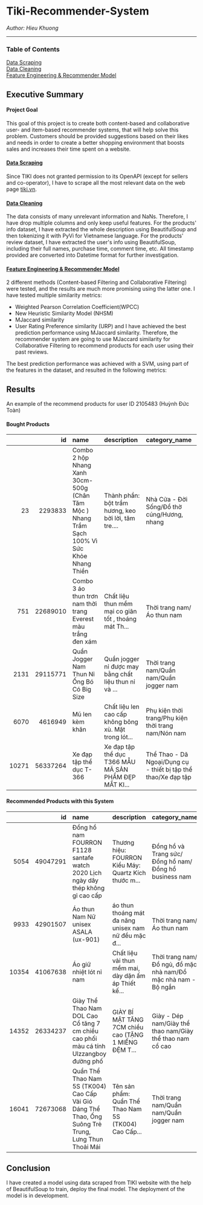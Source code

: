 # Tiki-Recommender-System


_Author: Hieu Khuong_

-------
### Table of Contents
[Data Scraping](TikiScraper.ipynb)  
[Data Cleaning](TikiDataCleaning.ipynb)  
[Feature Engineering & Recommender Model](TikiRecommender.ipynb)

## Executive Summary

#### Project Goal
This goal of this project is to create both content-based and collaborative user- and item-based recommender systems, that will help solve this problem. Customers should be provided suggestions based on their likes and needs in order to create a better shopping environment that boosts sales and increases their time spent on a website. 

#### [Data Scraping](TikiScraper.ipynb)  

Since TIKI does not granted permission to its OpenAPI (except for sellers and co-operator), I have to scrape all the most relevant data on the web page [tiki.vn](https://tiki.vn).

#### [Data Cleaning](TikiDataCleaning.ipynb)  
The data consists of many unrelevant information and NaNs. Therefore, I have drop multiple columns and only keep useful features.
For the products' info dataset, I have extracted the whole description using BeautifulSoup and then tokenizing it with PyVi for Vietnamese language.
For the products' review dataset, I have extracted the user's info using BeautifulSoup, including their full names, purchase time, comment time, etc.
All timestamp provided are converted into Datetime format for further investigation.

#### [Feature Engineering & Recommender Model](TikiRecommender.ipynb)
2 different methods (Content-based Filtering and Collaborative Filtering) were tested, and the results are much more promising using the latter one.
I have tested multiple similarity metrics:
- Weighted Pearson Correlation Coefficient(WPCC)
- New Heuristic Similarity Model (NHSM)
- MJaccard similarity
- User Rating Preference similarity (URP)
and I have achieved the best prediction performance using MJaccard similarity. Therefore, the recommender system are going to use MJaccard similarity for Collaborative Filtering to recommend products for each user using their past reviews.

The best prediction performance was achieved with a SVM, using part of the features in the dataset, and resulted in the following metrics:

## Results
An example of the recommend products for user ID 2105483 (Huỳnh Đức Toàn)
#### Bought Products

|       |       id | name                                                                                          | description                                           | category_name                                                  |
|------:|---------:|:----------------------------------------------------------------------------------------------|:------------------------------------------------------|:---------------------------------------------------------------|
|    23 |  2293833 | Combo 2 hộp Nhang Xanh 30cm-500g (Chân Tăm Mộc ) Nhang Trầm Sạch 100% Vì Sức Khỏe Nhang Thiền | Thành phần:  bột trầm hương, keo bời lời, tăm tre.... | Nhà Cửa - Đời Sống/Đồ thờ cúng/Hương, nhang                    |
|   751 | 22689010 | Combo 3 áo thun trơn nam thời trang Everest màu trắng đen xám                                 | Chất liệu thun mềm mại co giãn tốt , thoáng mát Th... | Thời trang nam/Áo thun nam                                     |
|  2131 | 29115771 | Quần Jogger Nam Thun Nỉ Ống Bó Có Big Size                                                    | Quần jogger nỉ được may bằng chất liệu thun nỉ và ... | Thời trang nam/Quần nam/Quần jogger nam                        |
|  6070 |  4616949 | Mũ len kèm khăn                                                                               | Chất liệu len cao cấp không bông xù. Mặt trong lót... | Phụ kiện thời trang/Phụ kiện thời trang nam/Nón nam            |
| 10271 | 56337264 | Xe đạp tập thể dục T-366                                                                      | Xe đạp tập thể dục T366 MẪU MÃ SẢN PHẨM ĐẸP MẮT KI... | Thể Thao - Dã Ngoại/Dụng cụ - thiết bị tập thể thao/Xe đạp tập |

#### Recommended Products with this System

|       |       id | name                                                                                                 | description                                           | category_name                                                  |
|------:|---------:|:-----------------------------------------------------------------------------------------------------|:------------------------------------------------------|:---------------------------------------------------------------|
|  5054 | 49047291 | Đồng hồ nam FOURRON F1128 santafe watch 2020 Lịch ngày dây thép không gỉ cao cấp                     | Thương hiệu: FOURRON Kiểu Máy: Quartz Kích thước m... | Đồng hồ và Trang sức/Đồng hồ nam/Đồng hồ business nam          |
|  9933 | 42901507 | Áo thun Nam Nữ unisex ASALA  (ux-901)                                                                | áo thun thoáng mát đa năng unisex nam nữ đều mặc đ... | Thời trang nam/Áo thun nam                                     |
| 10354 | 41067638 | Áo giữ nhiệt lót nỉ nam                                                                              | Chất liệu vải thun mềm mai, dày dặn ấm áp Thiết kế... | Thời trang nam/Đồ ngủ, đồ mặc nhà nam/Đồ mặc nhà nam - Bộ ngắn |
| 14352 | 26334237 | Giày Thể Thao Nam DOL Cao Cổ tăng 7 cm chiều cao phối màu cá tính Ulzzangboy đường phố               | GIÀY BÍ MẬT TĂNG 7CM chiều cao (TẶNG 1 MIẾNG ĐỆM T... | Giày - Dép nam/Giày thể thao nam/Giày thể thao nam cổ cao      |
| 16041 | 72673068 | Quần Thể Thao Nam 5S (TK004) Cao Cấp Vải Gió Dáng Thể Thao, Ống Suông Trẻ Trung, Lưng Thun Thoải Mái | Tên sản phẩm: Quần Thể Thao Nam 5S (TK004) Cao Cấp... | Thời trang nam/Quần nam/Quần jogger nam                        |

## Conclusion
I have created a model using data scraped from TIKI website with the help of BeautifulSoup to train, deploy the final model. The deployment of the model is in development.

